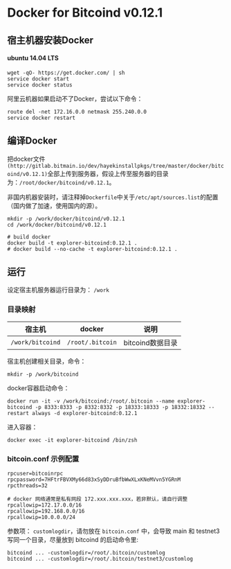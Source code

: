 Docker for Bitcoind v0.12.1
======================

## 宿主机器安装Docker

#### ubuntu 14.04 LTS

```
wget -qO- https://get.docker.com/ | sh
service docker start
service docker status
```

阿里云机器如果启动不了Docker，尝试以下命令：

```
route del -net 172.16.0.0 netmask 255.240.0.0
service docker restart
```

## 编译Docker

把docker文件`(http://gitlab.bitmain.io/dev/hayekinstallpkgs/tree/master/docker/bitcoind/v0.12.1)`全部上传到服务器，假设上传至服务器的目录为：`/root/docker/bitcoind/v0.12.1`。

非国内机器安装时，请注释掉`Dockerfile`中关于`/etc/apt/sources.list`的配置（国内做了加速，使用国内的源）。

```
mkdir -p /work/docker/bitcoind/v0.12.1
cd /work/docker/bitcoind/v0.12.1

# build docker
docker build -t explorer-bitcoind:0.12.1 .
# docker build --no-cache -t explorer-bitcoind:0.12.1 .
```

## 运行

设定宿主机服务器运行目录为： `/work`

### 目录映射

 宿主机 | docker | 说明 
 --------|------|-----------
`/work/bitcoind` | `/root/.bitcoin` | bitcoind数据目录

宿主机创建相关目录，命令：

```
mkdir -p /work/bitcoind
```

docker容器启动命令：

```
docker run -it -v /work/bitcoind:/root/.bitcoin --name explorer-bitcoind -p 8333:8333 -p 8332:8332 -p 18333:18333 -p 18332:18332 --restart always -d explorer-bitcoind:0.12.1
```

进入容器：

```
docker exec -it explorer-bitcoind /bin/zsh
```

### bitcoin.conf 示例配置

```
rpcuser=bitcoinrpc
rpcpassword=7HFtrFBVXMy66d83xSyDDruBfbWwXLxKNeMVvn5YGRnM
rpcthreads=32

# docker 网络通常是私有网段 172.xxx.xxx.xxx，若非默认，请自行调整
rpcallowip=172.17.0.0/16
rpcallowip=192.168.0.0/16
rpcallowip=10.0.0.0/24
```

参数项： `customlogdir`，请勿放在 `bitcoin.conf` 中，会导致 main 和 testnet3 写同一个目录，尽量放到 bitcoind 的启动命令里:

```
bitcoind ... -customlogdir=/root/.bitcoin/customlog
bitcoind ... -customlogdir=/root/.bitcoin/testnet3/customlog
```
